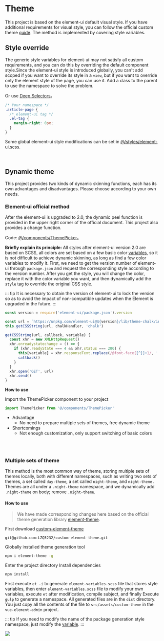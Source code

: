 # Theme

This project is based on the element-ui default visual style. If you have additional requirements for visual style, you can follow the official custom theme [guide](http://element.eleme.io/#/en-US/component/custom-theme). The method is implemented by covering style variables.

## Style override

The generic style variables for element-ui may not satisfy all custom requirements, and you can do this by overriding the default component style.Since the element-ui style is introduced globally, you can't add scoped if you want to override its style in a `view`, but if you want to override only the element style of the page, you can use it. Add a class to the parent to use the namespace to solve the problem.

Or use [Deep Selectors](https://vue-loader.vuejs.org/guide/scoped-css.html#deep-selectors)。

```css
/* Your namespace */
.article-page {
  /* element-ui tag */
  .el-tag {
    margin-right: 0px;
  }
}
```

Some global element-ui style modifications can be set in [@/styles/element-ui.scss](https://github.com/LZQ5232/vue-element-admin/blob/master/src/styles/element-ui.scss).

<br/>

## Dynamic theme

This project provides two kinds of dynamic skinning functions, each has its own advantages and disadvantages. Please choose according to your own needs.

### Element-ui official method

After the element-ui is upgraded to 2.0, the dynamic peel function is provided in the upper right corner of the official document. This project also provides a change function.

Code: [@/components/ThemePicker](https://github.com/LZQ5232/vue-element-admin/blob/master/src/components/ThemePicker/index.vue)。

**Briefly explain its principle:** All styles after element-ui version 2.0 are based on SCSS, all colors are set based on a few basic color [variables](https://github.com/LZQ5232/custom-element-theme/blob/master/element-variables.scss), so it is not difficult to achieve dynamic skinning, as long as find a few color variables to modify it. First, we need to get the version number of element-ui through `package.json` and request the corresponding style according to the version number. After you get the style, you will change the color, replace it with the color variable you want, and then dynamically add the `style` tag to override the original CSS style.

::: tip
It is necessary to obtain the version of element-ui to lock the version so as to avoid the impact of non-compatible updates when the Element is upgraded in the future.
:::

```js
const version = require('element-ui/package.json').version

const url = `https://unpkg.com/element-ui@${version}/lib/theme-chalk/index.css`
this.getCSSString(url, chalkHandler, 'chalk')

getCSSString(url, callback, variable) {
  const xhr = new XMLHttpRequest()
  xhr.onreadystatechange = () => {
    if (xhr.readyState === 4 && xhr.status === 200) {
      this[variable] = xhr.responseText.replace(/@font-face{[^}]+}/, '')
      callback()
    }
  }
  xhr.open('GET', url)
  xhr.send()
}
```

**How to use**

Import the ThemePicker component to your project

```js
import ThemePicker from '@/components/ThemePicker'
```

- Advantage
  - No need to prepare multiple sets of themes, free dynamic theme
- Shortcomings
  - Not enough customization, only support switching of basic colors

<br/>
<br/>

### Multiple sets of theme

This method is the most common way of theme, storing multiple sets of themes locally, both with different namespaces, such as writing two sets of themes, a set called `day-theme`, a set called `night-theme`, and `night-theme.` Themes are all under a `.night-theme` namespace, and we dynamically add `.night-theme` on body; remove `.night-theme`.

#### How to use

> We have made corresponding changes here based on the official theme generation library [element-theme](https://github.com/ElementUI/element-theme).

First download [custom-element-theme](https://github.com/LZQ5232/custom-element-theme)

```bash
git@github.com:LZQ5232/custom-element-theme.git
```

Globally installed theme generation tool

```bash
npm i element-theme -g
```

Enter the project directory Install dependencies

```bash
npm install
```

First execute `et -i` to generate `element-variables.scss` file that stores style variables, then enter `element-variables.scss` file to modify your own variables, execute `et` after modification, compile subject, and finally Execute `gulp` to generate a namespace. All generated files are in the `dist` directory. You just copy all the contents of the file to `src/assets/custom-theme` in the `vue-element-admin` project.

::: tip
If you need to modify the name of the package generation style namespace, just modify the [variable](https://github.com/LZQ5232/custom-element-theme/blob/master/gulpfile.js#L6).
:::

![](https://LZQ5232.gitee.io/gitee-cdn/vue-element-admin-site/0726b472-90f4-4fe9-a665-26fb8f9795c3.gif)
